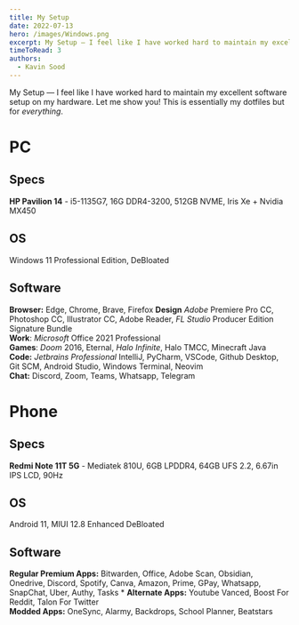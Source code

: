 ```yaml
---
title: My Setup
date: 2022-07-13
hero: /images/Windows.png
excerpt: My Setup — I feel like I have worked hard to maintain my excellent software setup on my hardware. Let me show you! This is essentially my dotfiles but for everything.
timeToRead: 3
authors:
  - Kavin Sood
---
```


My Setup — I feel like I have worked hard to maintain my excellent software setup on my hardware. Let me show you! This is essentially my dotfiles but for *everything*. 

# PC

## Specs
**HP Pavilion 14** - i5-1135G7, 16G DDR4-3200, 512GB NVME, Iris Xe + Nvidia MX450

## OS
Windows 11 Professional Edition, DeBloated

## Software
**Browser:** Edge, Chrome, Brave, Firefox
**Design** *Adobe* Premiere Pro CC, Photoshop CC, Illustrator CC, Adobe Reader, *FL Studio* Producer Edition Signature Bundle  
**Work**: *Microsoft* Office 2021 Professional  
**Games**: *Doom* 2016, Eternal, *Halo Infinite*, Halo TMCC, Minecraft Java
**Code:** *Jetbrains Professional* IntelliJ, PyCharm, VSCode, Github Desktop, Git SCM, Android Studio, Windows Terminal, Neovim  
**Chat:** Discord, Zoom, Teams, Whatsapp, Telegram  

# Phone

## Specs
**Redmi Note 11T 5G** - Mediatek 810U, 6GB LPDDR4, 64GB UFS 2.2, 6.67in IPS LCD, 90Hz  

## OS
Android 11, MIUI 12.8 Enhanced DeBloated  

## Software
**Regular Premium Apps:** Bitwarden, Office, Adobe Scan, Obsidian, Onedrive, Discord, Spotify, Canva, Amazon, Prime, GPay, Whatsapp, SnapChat, Uber, Authy, Tasks  *
**Alternate Apps:** Youtube Vanced, Boost For Reddit, Talon For Twitter  
**Modded Apps:** OneSync, Alarmy, Backdrops, School Planner, Beatstars  
